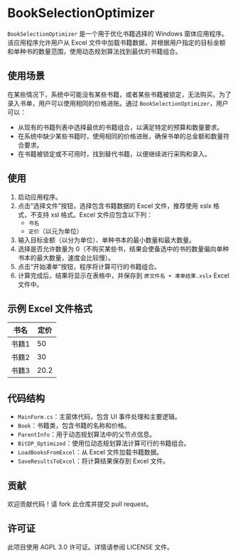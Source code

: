 # BookSelectionOptimizer

`BookSelectionOptimizer` 是一个用于优化书籍选择的 Windows 窗体应用程序。该应用程序允许用户从 Excel 文件中加载书籍数据，并根据用户指定的目标金额和单种书的数量范围，使用动态规划算法找到最优的书籍组合。

## 使用场景

在某些情况下，系统中可能没有某些书籍，或者某些书籍被锁定，无法购买。为了录入书单，用户可以使用相同的价格进账。通过 `BookSelectionOptimizer`，用户可以：

- 从现有的书籍列表中选择最优的书籍组合，以满足特定的预算和数量要求。
- 在系统中缺少某些书籍时，使用相同的价格进账，确保书单的总金额和数量符合要求。
- 在书籍被锁定或不可用时，找到替代书籍，以便继续进行采购和录入。

## 使用

1. 启动应用程序。
2. 点击“选择文件”按钮，选择包含书籍数据的 Excel 文件，推荐使用 xslx 格式，不支持 xsl 格式。Excel 文件应包含以下列：
   - `书名`
   - `定价`（以元为单位）
3. 输入目标金额（以分为单位）、单种书本的最小数量和最大数量。
4. 选择是否允许数量为 0（不购买某些书，结果会使备选中的书的数量偏向单种书本的最大数量，速度会比较慢）。
5. 点击“开始凑单”按钮，程序将计算可行的书籍组合。
6. 计算完成后，结果将显示在表格中，并保存到 `原文件名 + 凑单结果.xslx` Excel 文件中。

## 示例 Excel 文件格式

| 书名   | 定价  |
| ------ | ----- |
| 书籍1  | 50 |
| 书籍2  | 30 |
| 书籍3  | 20.2 |

## 代码结构

- `MainForm.cs`：主窗体代码，包含 UI 事件处理和主要逻辑。
- `Book`：书籍类，包含书籍的名称和价格。
- `ParentInfo`：用于动态规划算法中的父节点信息。
- `BitDP_Optimized`：使用位动态规划算法计算可行的书籍组合。
- `LoadBooksFromExcel`：从 Excel 文件加载书籍数据。
- `SaveResultsToExcel`：将计算结果保存到 Excel 文件。

## 贡献

欢迎贡献代码！请 fork 此仓库并提交 pull request。

## 许可证

此项目使用 AGPL 3.0 许可证。详情请参阅 LICENSE 文件。
